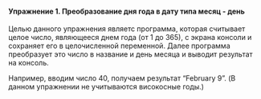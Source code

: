 #### Упражнение 1. Преобразование дня года в дату типа месяц - день

Целью данного упражнения являетс программа, которая считывает целое число, являющееся днем года (от 1 до 365), с экрана консоли и сохраняет его в целочисленной переменной. Далее программа преобразует это число в название и день месяца и выводит результат на консоль.

Например, вводим число 40, получаем результат “February 9”. (В данном упражнении не учитываются високосные годы.)

